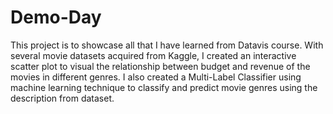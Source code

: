 # Demo-Day

This project is to showcase all that I have learned from Datavis course. With several movie datasets acquired from Kaggle, I created an interactive scatter plot to visual the relationship between budget and revenue of the movies in different genres. I also created a Multi-Label Classifier using machine learning technique to classify and predict movie genres using the description from dataset.
